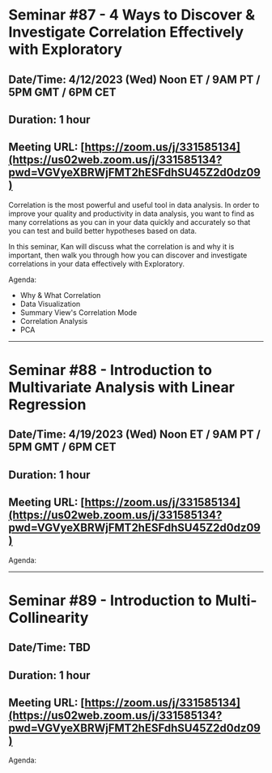 # Seminar #87 - 4 Ways to Discover & Investigate Correlation Effectively with Exploratory
## Date/Time: 4/12/2023 (Wed) Noon ET / 9AM PT / 5PM GMT / 6PM CET
## Duration: 1 hour
## Meeting URL: [https://zoom.us/j/331585134](https://us02web.zoom.us/j/331585134?pwd=VGVyeXBRWjFMT2hESFdhSU45Z2d0dz09)

Correlation is the most powerful and useful tool in data analysis. In order to improve your quality and productivity in data analysis, you want to find as many correlations as you can in your data quickly and accurately so that you can test and build better hypotheses based on data.

In this seminar, Kan will discuss what the correlation is and why it is important, then walk you through how you can discover and investigate correlations in your data effectively with Exploratory. 

Agenda:

- Why & What Correlation
- Data Visualization
- Summary View's Correlation Mode
- Correlation Analysis
- PCA

----
# Seminar #88 - Introduction to Multivariate Analysis with Linear Regression
## Date/Time: 4/19/2023 (Wed) Noon ET / 9AM PT / 5PM GMT / 6PM CET
## Duration: 1 hour
## Meeting URL: [https://zoom.us/j/331585134](https://us02web.zoom.us/j/331585134?pwd=VGVyeXBRWjFMT2hESFdhSU45Z2d0dz09)

Agenda:

----
# Seminar #89 - Introduction to Multi-Collinearity
## Date/Time: TBD
## Duration: 1 hour
## Meeting URL: [https://zoom.us/j/331585134](https://us02web.zoom.us/j/331585134?pwd=VGVyeXBRWjFMT2hESFdhSU45Z2d0dz09)

Agenda:
